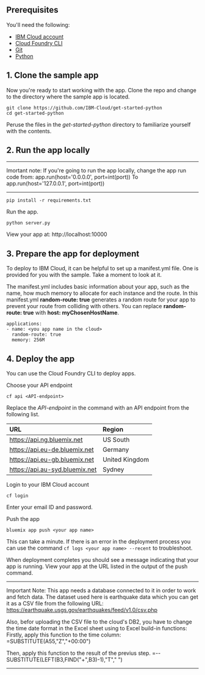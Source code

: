 ## Prerequisites

You'll need the following:
* [IBM Cloud account](https://console.ng.bluemix.net/registration/)
* [Cloud Foundry CLI](https://github.com/cloudfoundry/cli#downloads)
* [Git](https://git-scm.com/downloads)
* [Python](https://www.python.org/downloads/)

## 1. Clone the sample app

Now you're ready to start working with the app. Clone the repo and change to the directory where the sample app is located.
  ```
git clone https://github.com/IBM-Cloud/get-started-python
cd get-started-python
  ```

  Peruse the files in the *get-started-python* directory to familiarize yourself with the contents.

## 2. Run the app locally

**********************************************************************************************************************************
Imortant note:
If you're going to run the app locally, change the app run code from:
app.run(host='0.0.0.0', port=int(port))
To
app.run(host='127.0.0.1', port=int(port))
**********************************************************************************************************************************

  ```
pip install -r requirements.txt
  ```

Run the app.
  ```
python server.py
  ```

 View your app at: http://localhost:10000

## 3. Prepare the app for deployment

To deploy to IBM Cloud, it can be helpful to set up a manifest.yml file. One is provided for you with the sample. Take a moment to look at it.

The manifest.yml includes basic information about your app, such as the name, how much memory to allocate for each instance and the route. In this manifest.yml **random-route: true** generates a random route for your app to prevent your route from colliding with others.  You can replace **random-route: true** with **host: myChosenHostName**.
 ```
 applications:
 - name: <you app name in the cloud>
   random-route: true
   memory: 256M
 ```

## 4. Deploy the app

You can use the Cloud Foundry CLI to deploy apps.

Choose your API endpoint
   ```
cf api <API-endpoint>
   ```

Replace the *API-endpoint* in the command with an API endpoint from the following list.

|URL                             |Region          |
|:-------------------------------|:---------------|
| https://api.ng.bluemix.net     | US South       |
| https://api.eu-de.bluemix.net  | Germany        |
| https://api.eu-gb.bluemix.net  | United Kingdom |
| https://api.au-syd.bluemix.net | Sydney         |

Login to your IBM Cloud account

  ```
cf login
  ```
Enter your email ID and password.


Push the app
  ```
bluemix app push <your app name>
  ```

This can take a minute. If there is an error in the deployment process you can use the command `cf logs <your app name> --recent` to troubleshoot.

When deployment completes you should see a message indicating that your app is running.  View your app at the URL listed in the output of the push command.

**********************************************************************************************************************************
Important Note:
This app needs a database connected to it in order to work and fetch data. The dataset used here is earthquake data which you can get it as a CSV file from the following URL:
https://earthquake.usgs.gov/earthquakes/feed/v1.0/csv.php

Also, befor uploading the CSV file to the cloud's DB2, you have to change the time date format in the Excel sheet using to Excel build-in functions:
Firstly, apply this function to the time column:
  =SUBSTITUTE(A55,"Z","+00:00")
  
Then, apply this function to the result of the previus step.
  =--SUBSTITUTE(LEFT(B3,FIND("+",B3)-1),"T"," ")
**********************************************************************************************************************************
